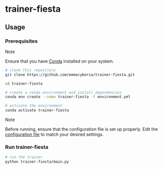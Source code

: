 # trainer-fiesta

## Usage
### Prerequisites

>[!NOTE]
>Ensure that you have [Conda](https://www.anaconda.com/download/) installed on your system.

```bash
# clone this repository
git clone https://github.com/emmacyberia/trainer-fiesta.git

cd trainer-fiesta

# create a conda environment and install dependencies
conda env create --name trainer-fiesta -f environment.yml

# activate the environment
conda activate trainer-fiesta
```

>[!NOTE]
>Before running, ensure that the configuration file is set up properly.
>Edit the [configuration file](https://github.com/emmacyberia/trainer-fiesta/blob/env/trainer-fiesta/core/config.py) to match your desired settings.

### Run trainer-fiesta

```bash
# run the trainer
python trainer-fiesta/main.py
```
